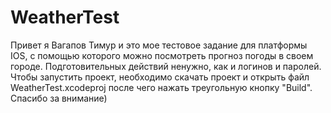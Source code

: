# WeatherTest

Привет я Вагапов Тимур и это мое тестовое задание для платформы IOS, с помощью которого можно посмотреть прогноз погоды в своем городе. Подготовительных действий ненужно, как и логинов и паролей. Чтобы запустить проект, необходимо скачать проект и открыть файл WeatherTest.xcodeproj после чего нажать треугольную кнопку "Build". Спасибо за внимание)

